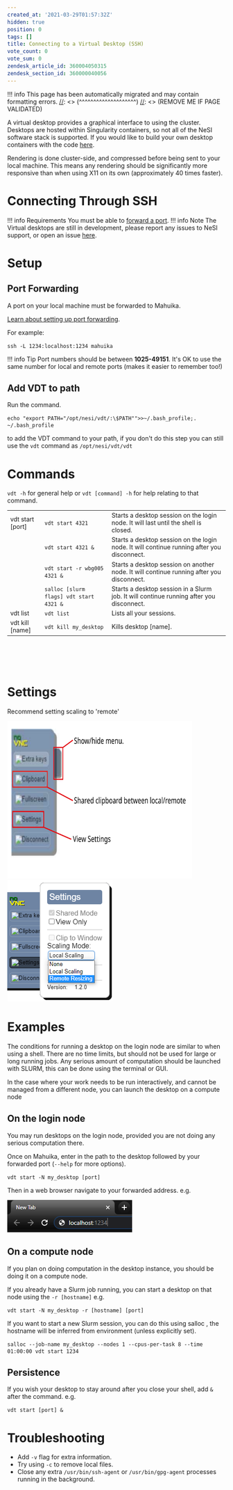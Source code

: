 ```yaml
---
created_at: '2021-03-29T01:57:32Z'
hidden: true
position: 0
tags: []
title: Connecting to a Virtual Desktop (SSH)
vote_count: 0
vote_sum: 0
zendesk_article_id: 360004050315
zendesk_section_id: 360000040056
---
```




[//]: <> (REMOVE ME IF PAGE VALIDATED)
[//]: <> (vvvvvvvvvvvvvvvvvvvv)
!!! info
    This page has been automatically migrated and may contain formatting errors.
[//]: <> (^^^^^^^^^^^^^^^^^^^^)
[//]: <> (REMOVE ME IF PAGE VALIDATED)

A virtual desktop provides a graphical interface to using the cluster.
Desktops are hosted within Singularity containers, so not all of the
NeSI software stack is supported. If you would like to build your own
desktop containers with the code
[here](https://github.com/nesi/nesi-singularity-recipes).

Rendering is done cluster-side, and compressed before being sent to your
local machine. This means any rendering should be significantly more
responsive than when using X11 on its own (approximately 40 times
faster).

# Connecting Through SSH
!!! info Requirements
     You must be able to [forward a
     port](https://support.nesi.org.nz/hc/en-gb/articles/360001523916).
!!! info Note
     The Virtual desktops are still in development, please report any
     issues to NeSI support, or open an issue
     [here](https://github.com/nesi/nesi-virtual-desktops/issues).

# Setup

## Port Forwarding

A port on your local machine must be forwarded to Mahuika.

[Learn about setting up port
forwarding](https://support.nesi.org.nz/hc/en-gb/articles/360001523916). 

For example:

``` sl
ssh -L 1234:localhost:1234 mahuika
```
!!! info Tip
     Port numbers should be between **1025-49151**. It's OK to use the same
     number for local and remote ports (makes it easier to remember too!)

## Add VDT to path

Run the command.

``` sl
echo "export PATH="/opt/nesi/vdt/:\$PATH"">>~/.bash_profile;. ~/.bash_profile
```

to add the VDT command to your path, if you don't do this step you can
still use the `vdt` command as `/opt/nesi/vdt/vdt`

# Commands

`vdt -h` for general help or `vdt [command] -h` for help relating to
that command.

|                    |                                         |                                                                                            |
|--------------------|-----------------------------------------|--------------------------------------------------------------------------------------------|
| vdt start \[port\] | `vdt start 4321`                        | Starts a desktop session on the login node. It will last until the shell is closed.        |
|                    | `vdt start 4321 &`                      | Starts a desktop session on the login node. It will continue running after you disconnect. |
|                    | `vdt start -r wbg005 4321 &`            | Starts a desktop session on another  node. It will continue running after you disconnect.  |
|                    | `salloc [slurm flags] vdt start 4321 &` | Starts a desktop session in a Slurm job. It will continue running after you disconnect.    |
| vdt list           | `vdt list`                              | Lists all your sessions.                                                                   |
| vdt kill \[name\]  | `vdt kill my_desktop`                   | Kills desktop \[name\].                                                                    |

#  

# Settings

Recommend setting scaling to 'remote'

<img src="../../assets/images/Connecting_to_a_Virtual_Desktop_SSH.png"
width="426" height="362" />![](../../assets/images/Connecting_to_a_Virtual_Desktop_SSH_0.png)

# Examples

The conditions for running a desktop on the login node are similar to
when using a shell. There are no time limits, but should not be used for
large or long running jobs. Any serious amount of computation should be
launched with SLURM, this can be done using the terminal or GUI.   
  

In the case where your work needs to be run interactively, and cannot be
managed from a different node, you can launch the desktop on a compute
node 

## On the login node

You may run desktops on the login node, provided you are not doing any
serious computation there.

Once on Mahuika, enter in the path to the desktop followed by your
forwarded port (`--help` for more options).

``` sl
vdt start -N my_desktop [port]
```

<!--
<p>
  And select <code>n) New desktop.</code>&nbsp;
</p>
-->

Then in a web browser navigate to your forwarded address. e.g.

![mceclip0.png](../../assets/images/Connecting_to_a_Virtual_Desktop_SSH_1.png)

## On a compute node

<!--
<h2>On a compute node</h2>
<p>
  To start a desktop on a compute node you must already have an job running, this
  could be a regular job submitted with sbatch, or a dedicated allocation. Starting
  a desktop inside an allocation will automatically forward your connection to
  the appropriate node.
</p>
<p>Otherwise you can connect using the menu.</p>
<p>
  <code>a) Adopt a SLURM session.</code>
</p>
<p>
  Or by supplying a jobid or node name when giving the command.
</p>
<p>
  or <code>-j &lt;jobid&gt;</code>
</p>
<p>
  or <code>-n &lt;node&gt;</code>(must have an allocation on that node)
</p>
<p>&nbsp;for example</p>
<pre><code>/opt/nesi/vdt/run 1234&nbsp;-j 13864207</code></pre>
<blockquote class="blockquote-warning">
  <h3 id="prerequisites">Note</h3>
  <p>
    To <em>reconnect</em> to a desktop session running on a compute node you
    must be forwarded to that node. A desktop running on a compute node is not
    visible from the login node.
  </p>
</blockquote>
<h2>Reconnecting</h2>
<p>
  Desktops are persistent,&nbsp; you can reconnect to a desktop running on the
  cluster using&nbsp;<code>/opt/nesi/vdt/run</code>&nbsp;and then selecting
  <code>#) Connect.</code> under your chosen session.
</p>
<h2>Killing</h2>
<p>
  Closing your terminal or ctrl + C will not terminate the session, only the webserver
  connecting you. You can end a desktop by running
  <code>/opt/nesi/vdt/run</code>&nbsp;and then selecting <code>#) Kill.</code>
  under your chosen session.
</p>
<p>&nbsp;</p>
-->

If you plan on doing computation in the desktop instance, you should be
doing it on a compute node.

If you already have a Slurm job running, you can start a desktop on that
node using the `-r [hostname]` e.g.

``` sl
vdt start -N my_desktop -r [hostname] [port]
```

If you want to start a new Slurm session, you can do this using salloc ,
the hostname will be inferred from environment (unless explicitly set).

``` sl
salloc --job-name my_desktop --nodes 1 --cpus-per-task 8 --time 01:00:00 vdt start 1234
```

## Persistence

If you wish your desktop to stay around after you close your shell, add
`&` after the command. e.g.

``` sl
vdt start [port] &
```

# Troubleshooting

-   Add `-v` flag for extra information.
-   Try using `-c` to remove local files.
-   Close any extra `/usr/bin/ssh-agent` or `/usr/bin/gpg-agent`
    processes running in the background.

<!--
<table style="height:190px;width:722px;display:none">
  <tbody>
    <tr>
      <td style="width:47px">&nbsp;Desktop</td>
      <td style="width:272.122px">&nbsp;command</td>
      <td style="width:143.878px">Working</td>
      <td style="width:138px">OS</td>
      <td style="width:62px">Desktop</td>
    </tr>
    <tr>
      <td style="width:47px">eng_dev</td>
      <td style="width:272.122px">
        <code>/opt/nesi/vdt/run&nbsp;eng_dev &lt;port&gt;</code>
      </td>
      <td style="width:143.878px">
        <p>
          ABAQUS<br>
          ANSYS<br>
          MATLAB<br>
          COMSOL
        </p>
      </td>
      <td style="width:138px">Centos7</td>
      <td style="width:62px">xfce</td>
    </tr>
    <tr>
      <td style="width:47px">default</td>
      <td style="width:272.122px">
        <code>/opt/nesi/vdt/run&nbsp;default &lt;port&gt;</code>
      </td>
      <td style="width:143.878px">
        <p>&nbsp;</p>
      </td>
      <td style="width:138px">Centos7</td>
      <td style="width:62px">xfce</td>
    </tr>
  </tbody>
</table>
-->
